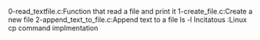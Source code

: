 0-read_textfile.c:Function that read a file and print it
1-create_file.c:Create a new file
2-append_text_to_file.c:Append text to a file
ls -l Incitatous :Linux cp command implmentation
